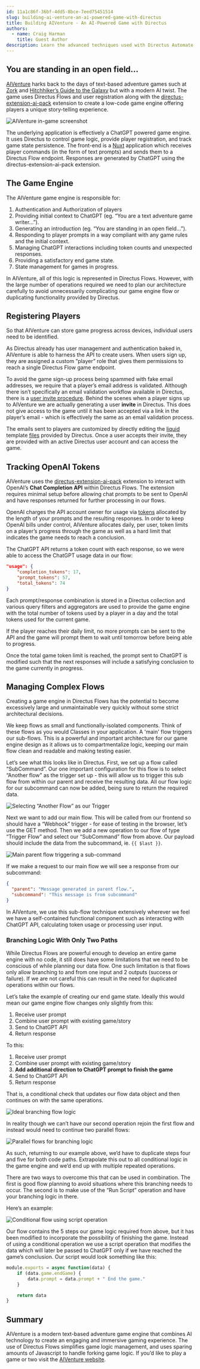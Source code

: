 ```yaml
---
id: 11a1c86f-36bf-4dd5-8bce-7eed75451514
slug: building-ai-venture-an-ai-powered-game-with-directus
title: Building AIVenture - An AI-Powered Game with Directus
authors:
  - name: Craig Harman
    title: Guest Author
description: Learn the advanced techniques used with Directus Automate to build a game.
---
```

## You are standing in an open field…

[AIVenture](https://aiventure.craigharman.com) harks back to the days of text-based adventure games such at [Zork](https://en.wikipedia.org/wiki/Zork) and [Hitchhiker’s Guide to the Galaxy](https://en.wikipedia.org/wiki/The_Hitchhiker%27s_Guide_to_the_Galaxy_(video_game)) but with a modern AI twist. The game uses Directus Flows and user registration along with the [directus-extension-ai-pack](https://github.com/br41nslug/directus-extension-ai-pack) extension to create a low-code game engine offering players a unique story-telling experience.

![AIVenture in-game screenshot](/img/47ad01fe-84b9-46fd-9de2-438461385360.webp)

The underlying application is effectively a ChatGPT powered game engine. It uses Directus to control game logic, provide player registration, and track game state persistence. The front-end is a [Nuxt](https://nuxt.com/) application which receives player commands (in the form of text prompts) and sends them to a Directus Flow endpoint. Responses are generated by ChatGPT using the directus-extension-ai-pack extension.

## The Game Engine
The AIVenture game engine is responsible for:

1. Authentication and Authorization of players
2. Providing initial context to ChatGPT (eg. “You are a text adventure game writer…”).
3. Generating an introduction (eg. “You are standing in an open field…”).
4. Responding to player prompts in a way compliant with any game rules and the initial context.
5. Managing ChatGPT interactions including token counts and unexpected responses.
6. Providing a satisfactory end game state.
7. State management for games in progress.

In AIVenture, all of this logic is represented in Directus Flows. However, with the large number of operations required we need to plan our architecture carefully to avoid unnecessarily complicating our game engine flow or duplicating functionality provided by Directus.

## Registering Players

So that AIVenture can store game progress across devices, individual users need to be identified.

As Directus already has user management and authentication baked in, AIVenture is able to harness the API to create users. When users sign up, they are assigned a custom “player” role that gives them permissions to reach a single Directus Flow game endpoint.

To avoid the game sign-up process being spammed with fake email addresses, we require that a player’s email address is validated. Although there isn’t specifically an email validation workflow available in Directus, there is a [user invite procedure](https://docs.directus.io/reference/system/users.html#invite-a-new-user). Behind the scenes when a player signs up to AIVenture we are actually generating a user **invite** in Directus. This does not give access to the game until it has been accepted via a link in the player’s email - which is effectively the same as an email validation process.

The emails sent to players are customized by directly editing the [liquid](https://shopify.github.io/liquid/) template [files](https://github.com/directus/directus/tree/main/api/src/services/mail/templates) provided by Directus. Once a user accepts their invite, they are provided with an active Directus user account and can access the game.

## Tracking OpenAI Tokens

AIVenture uses the [directus-extension-ai-pack](https://github.com/br41nslug/directus-extension-ai-pack) extension to interact with OpenAI’s **Chat Completion API** within Directus Flows. The extension requires minimal setup before allowing chat prompts to be sent to OpenAI and have responses returned for further processing in our flows.

OpenAI charges the API account owner for usage via [tokens](https://platform.openai.com/docs/guides/gpt/managing-tokens) allocated by the length of your prompts and the resulting responses. In order to keep OpenAI bills under control, AIVenture allocates daily, per user, token limits on a player’s progress through the game as well as a hard limit that indicates the game needs to reach a conclusion.

The ChatGPT API returns a token count with each response, so we were able to access the ChatGPT usage data in our flow:

```json
"usage": {
    "completion_tokens": 17,
    "prompt_tokens": 57,
    "total_tokens": 74
}
```

Each prompt/response combination is stored in a Directus collection and various query filters and aggregators are used to provide the game engine with the total number of tokens used by a player in a day and the total tokens used for the current game.

If the player reaches their daily limit, no more prompts can be sent to the API and the game will prompt them to wait until tomorrow before being able to progress.

Once the total game token limit is reached, the prompt sent to ChatGPT is modified such that the next responses will include a satisfying conclusion to the game currently in progress.

## Managing Complex Flows

Creating a game engine in Directus Flows has the potential to become excessively large and unmaintainable very quickly without some strict architectural decisions.

We keep flows as small and functionally-isolated components. Think of these flows as you would Classes in your application. A 'main' flow triggers our sub-flows. This is a powerful and important architecture for our game engine design as it allows us to compartmentalize logic, keeping our main flow clean and readable and making testing easier.

Let’s see what this looks like in Directus. First, we set up a flow called “SubCommand”. Our one important configuration for this flow is to select “Another flow” as the trigger set up - this will allow us to trigger this sub flow from within our parent and receive the resulting data. All our flow logic for our subcommand can now be added, being sure to return the required data.

![Selecting “Another Flow” as our Trigger](/img/c09e1b67-8c76-4566-a53d-57d959d68b8e.webp)

Next we want to add our main flow. This will be called from our frontend so should have a “Webhook” trigger - for ease of testing in the browser, let’s use the GET method. Then we add a new operation to our flow of type “Trigger Flow” and select our “SubCommand” flow from above. Our payload should include the data from the subcommand, ie. `{{ $last }}`.

![Main parent flow triggering a sub-command](/img/ed069891-0bbb-4acd-8838-b6027c6415af.webp)

If we make a request to our main flow we will see a response from our subcommand:

```json
{
  "parent": "Message generated in parent flow.",
  "subcommand": "This message is from subcommand"
}
```

In AIVenture, we use this sub-flow technique extensively wherever we feel we have a self-contained functional component such as interacting with ChatGPT API, calculating token usage or processing user input.

### Branching Logic With Only Two Paths

While Directus Flows are powerful enough to develop an entire game engine with no code, it still does have some limitations that we need to be conscious of while planning our data flow. One such limitation is that flows only allow branching to and from one input and 2 outputs (success or failure). If we are not careful this can result in the need for duplicated operations within our flows.

Let’s take the example of creating our end game state. Ideally this would mean our game engine flow changes only slightly from this:

1. Receive user prompt
2. Combine user prompt with existing game/story
3. Send to ChatGPT API
4. Return response

To this:

1. Receive user prompt
2. Combine user prompt with existing game/story
3. **Add additional direction to ChatGPT prompt to finish the game**
4. Send to ChatGPT API
5. Return response

That is, a conditional check that updates our flow data object and then continues on with the same operations.

![Ideal branching flow logic](/img/1b193e81-372e-4c65-940e-d9f8a794cf1d.webp)

In reality though we can’t have our second operation rejoin the first flow and instead would need to continue two parallel flows:

![Parallel flows for branching logic](/img/d7062588-67ff-48ab-b0a2-d2a3444c8d2b.webp)

As such, returning to our example above, we’d have to duplicate steps four and five for both code paths. Extrapolate this out to all conditional logic in the game engine and we’d end up with multiple repeated operations.

There are two ways to overcome this that can be used in combination. The first is good flow planning to avoid situations where this branching needs to occur. The second is to make use of the “Run Script” operation and have your branching logic in there.

Here’s an example:

![Conditional flow using script operation](/img/7df83146-4fdf-4dc4-aec6-0400359857cb.webp)

Our flow contains the 5 steps our game logic required from above, but it has been modified to incorporate the possibility of finishing the game. Instead of using a conditional operation we use a script operation that modifies the data which will later be passed to ChatGPT only if we have reached the game’s conclusion. Our script would look something like this:

```ts
module.exports = async function(data) {
	if (data.game.endGame) {
		data.prompt = data.prompt + " End the game."
	}

	return data
}
```

## Summary

AIVenture is a modern text-based adventure game engine that combines AI technology to create an engaging and immersive gaming experience. The use of Directus Flows simplifies game logic management, and uses sparing amounts of Javascript to handle forking game logic. If you’d like to play a game or two visit the [AIVenture website](https://aiventure.craigharman.com).
